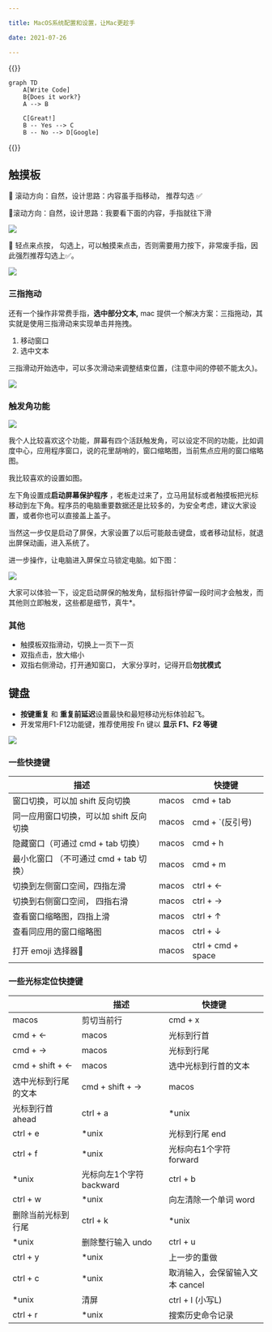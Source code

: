 ```yaml
---

title: MacOS系统配置和设置，让Mac更趁手

date: 2021-07-26

---
```


{{<mermaid>}}

    graph TD 
        A[Write Code]
        B{Does it work?}
        A --> B
    
        C[Great!]
        B -- Yes --> C
        B -- No --> D[Google]
{{</mermaid>}}


## 触摸板

🔵 滚动方向：自然，设计思路：内容虽手指移动， 推荐勾选 ✅

🔘滚动方向：自然，设计思路：我要看下面的内容，手指就往下滑

![](/images/image-20210130-164630-05b9e012-d79b-4b5e-91a4-ae5f8693a548.png)

🔵 轻点来点按， 勾选上，可以触摸来点击，否则需要用力按下，非常废手指，因此强烈推荐勾选上✅。

![](/images/image-20210130-165853-2a8d5a07-282b-47d9-a665-c963fc1eb6f4.png)

### 三指拖动

还有一个操作非常费手指，**选中部分文本,** mac 提供一个解决方案：三指拖动，其实就是使用三指滑动来实现单击并拖拽。

1. 移动窗口
2. 选中文本

三指滑动开始选中，可以多次滑动来调整结束位置，(注意中间的停顿不能太久)。

![](/images/image-20210201-155841-e662cf67-edd3-41c5-b9e0-ad98b60bc443.png)

### 触发角功能

![](/images/image-20210201-160649-ae830cb7-3292-4ee4-b724-6da9806ddaea.png)

我个人比较喜欢这个功能，屏幕有四个活跃触发角，可以设定不同的功能，比如调度中心，应用程序窗口，说的花里胡哨的，窗口缩略图，当前焦点应用的窗口缩略图。

我比较喜欢的设置如图。

左下角设置成**启动屏幕保护程序** ，老板走过来了，立马用鼠标或者触摸板把光标移动到左下角。程序员的电脑重要数据还是比较多的，为安全考虑，建议大家设置，或者你也可以直接盖上盖子。

当然这一步仅是启动了屏保，大家设置了以后可能敲击键盘，或者移动鼠标，就退出屏保动画，进入系统了。

进一步操作，让电脑进入屏保立马锁定电脑。如下图：

![](/images/image-20210201-161741-168bc3bd-6626-484c-8658-b1b9bcfa55d3.png)

大家可以体验一下，设定启动屏保的触发角，鼠标指针停留一段时间才会触发，而其他则立即触发，这些都是细节，真牛*。

### 其他

- 触摸板双指滑动，切换上一页下一页
- 双指点击，放大缩小
- 双指右侧滑动，打开通知窗口， 大家分享时，记得开启**勿扰模式**

## 键盘

- **按键重复** 和 **重复前延迟**设置最快和最短移动光标体验起飞。
- 开发常用F1-F12功能键，推荐使用按 Fn 键以 **显示 F1、F2 等键**

![](/images/image-20210130-170424-283a15c3-6ba5-4a31-b639-15e15ea7098e.png)

### 一些快捷键

|描述||快捷键|
|----|----|----|
|窗口切换，可以加 shift 反向切换|macos|cmd + tab|
|同一应用窗口切换，可以加 shift 反向切换|macos|cmd + `(反引号)|
|隐藏窗口（可通过 cmd + tab 切换）|macos|cmd + h|
|最小化窗口 （不可通过 cmd + tab 切换）|macos|cmd + m|
|切换到左侧窗口空间，四指左滑|macos|ctrl + ←|
|切换到右侧窗口空间， 四指右滑|macos|ctrl + →|
|查看窗口缩略图，四指上滑|macos|ctrl + ↑|
|查看同应用的窗口缩略图|macos|ctrl + ↓|
|打开 emoji 选择器🚀|macos|ctrl + cmd + space|

### 一些光标定位快捷键

||描述|快捷键|
|----|----|----|
|macos|剪切当前行|cmd + x|
|cmd + ←|macos|光标到行首|
|cmd + →|macos|光标到行尾|
|cmd + shift + ←|macos|选中光标到行首的文本|
|选中光标到行尾的文本|cmd + shift + →|macos|
|光标到行首 ahead|ctrl + a|*unix|
|ctrl + e|*unix|光标到行尾 end|
|ctrl + f|*unix|光标向右1个字符 forward|
|*unix|光标向左1个字符 backward|ctrl + b|
|ctrl + w|*unix|向左清除一个单词 word|
|删除当前光标到行尾|ctrl + k|*unix|
|*unix|删除整行输入 undo|ctrl + u|
|ctrl + y|*unix|上一步的重做|
|ctrl + c|*unix|取消输入，会保留输入文本 cancel|
|*unix|清屏|ctrl + l (小写L)|
|ctrl + r|*unix|搜索历史命令记录|